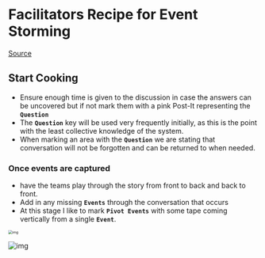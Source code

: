 # Facilitators Recipe for Event Storming

[Source](https://medium.com/@springdo/a-facilitators-recipe-for-event-storming-941dcb38db0d)

## Start Cooking

- Ensure enough time is given to the discussion in case the answers can be uncovered but if not mark them with a pink Post-It representing the **`Question`** 
- The **``Question``** key will be used very frequently initially, as this is the point with the least collective knowledge of the system.
- When marking an area with the  **``Question``** we are stating that conversation will not be forgotten and can be returned to when needed.

### Once events are captured

- have the teams play through the story from front to back and back to front.
- Add in any missing **`Events`** through the conversation that occurs
- At this stage I like to mark **`Pivot Events`** with some tape coming vertically from a single **`Event`**. 

<img src="https://miro.medium.com/max/1000/1*uEjLlbKlwGrUfuoj9bK4aw.jpeg" alt="img" style="zoom:50%;" />



![img](https://miro.medium.com/max/1400/1*3C1KOlB_P5X_11nZcBpP5w.jpeg)